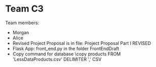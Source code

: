 # Team C3
Team members: 
* Morgan
* Alice 
* Revised Project Proposal is in file: Project Proposal Part I REVISED
* Flask App: front_end.py in the folder FrontEndDraft 
* Copy command for database \copy products FROM 'LessDataProducts.csv' DELIMITER ',' CSV 


